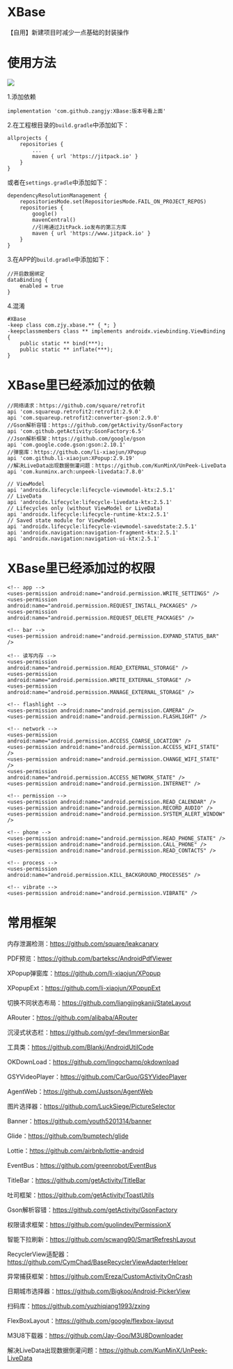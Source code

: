 # XBase

【自用】新建项目时减少一点基础的封装操作

# 使用方法

[![](https://jitpack.io/v/zangjy/XBase.svg)](https://jitpack.io/#zangjy/XBase)

1.添加依赖

```
implementation 'com.github.zangjy:XBase:版本号看上面'
```

2.在工程根目录的`build.gradle`中添加如下：

```
allprojects {
    repositories {
        ...
        maven { url 'https://jitpack.io' }
    }
}
```

或者在`settings.gradle`中添加如下：

```
dependencyResolutionManagement {
    repositoriesMode.set(RepositoriesMode.FAIL_ON_PROJECT_REPOS)
    repositories {
        google()
        mavenCentral()
        //引用通过JitPack.io发布的第三方库
        maven { url 'https://www.jitpack.io' }
    }
}
```

3.在APP的`build.gradle`中添加如下：

```
//开启数据绑定
dataBinding {
    enabled = true
}
```

4.混淆

```
#XBase
-keep class com.zjy.xbase.** { *; }
-keepclassmembers class ** implements androidx.viewbinding.ViewBinding {
    public static ** bind(***);
    public static ** inflate(***);
}
```

# XBase里已经添加过的依赖

```
//网络请求：https://github.com/square/retrofit
api 'com.squareup.retrofit2:retrofit:2.9.0'
api 'com.squareup.retrofit2:converter-gson:2.9.0'
//Gson解析容错：https://github.com/getActivity/GsonFactory
api 'com.github.getActivity:GsonFactory:6.5'
//Json解析框架：https://github.com/google/gson
api 'com.google.code.gson:gson:2.10.1'
//弹窗库：https://github.com/li-xiaojun/XPopup
api 'com.github.li-xiaojun:XPopup:2.9.19'
//解决LiveData出现数据倒灌问题：https://github.com/KunMinX/UnPeek-LiveData
api 'com.kunminx.arch:unpeek-livedata:7.8.0'

// ViewModel
api 'androidx.lifecycle:lifecycle-viewmodel-ktx:2.5.1'
// LiveData
api 'androidx.lifecycle:lifecycle-livedata-ktx:2.5.1'
// Lifecycles only (without ViewModel or LiveData)
api 'androidx.lifecycle:lifecycle-runtime-ktx:2.5.1'
// Saved state module for ViewModel
api 'androidx.lifecycle:lifecycle-viewmodel-savedstate:2.5.1'
api 'androidx.navigation:navigation-fragment-ktx:2.5.1'
api 'androidx.navigation:navigation-ui-ktx:2.5.1'
```

# XBase里已经添加过的权限

```
<!-- app -->
<uses-permission android:name="android.permission.WRITE_SETTINGS" />
<uses-permission android:name="android.permission.REQUEST_INSTALL_PACKAGES" />
<uses-permission android:name="android.permission.REQUEST_DELETE_PACKAGES" />

<!-- bar -->
<uses-permission android:name="android.permission.EXPAND_STATUS_BAR" />

<!-- 读写内存 -->
<uses-permission android:name="android.permission.READ_EXTERNAL_STORAGE" />
<uses-permission android:name="android.permission.WRITE_EXTERNAL_STORAGE" />
<uses-permission android:name="android.permission.MANAGE_EXTERNAL_STORAGE" />

<!-- flashlight -->
<uses-permission android:name="android.permission.CAMERA" />
<uses-permission android:name="android.permission.FLASHLIGHT" />

<!-- network -->
<uses-permission android:name="android.permission.ACCESS_COARSE_LOCATION" />
<uses-permission android:name="android.permission.ACCESS_WIFI_STATE" />
<uses-permission android:name="android.permission.CHANGE_WIFI_STATE" />
<uses-permission android:name="android.permission.ACCESS_NETWORK_STATE" />
<uses-permission android:name="android.permission.INTERNET" />

<!-- permission -->
<uses-permission android:name="android.permission.READ_CALENDAR" />
<uses-permission android:name="android.permission.RECORD_AUDIO" />
<uses-permission android:name="android.permission.SYSTEM_ALERT_WINDOW" />

<!-- phone -->
<uses-permission android:name="android.permission.READ_PHONE_STATE" />
<uses-permission android:name="android.permission.CALL_PHONE" />
<uses-permission android:name="android.permission.READ_CONTACTS" />

<!-- process -->
<uses-permission android:name="android.permission.KILL_BACKGROUND_PROCESSES" />

<!-- vibrate -->
<uses-permission android:name="android.permission.VIBRATE" />
```

# 常用框架

内存泄漏检测：<https://github.com/square/leakcanary>

PDF预览：<https://github.com/barteksc/AndroidPdfViewer>

XPopup弹窗库：<https://github.com/li-xiaojun/XPopup>

XPopupExt：<https://github.com/li-xiaojun/XPopupExt>

切换不同状态布局：<https://github.com/liangjingkanji/StateLayout>

ARouter：<https://github.com/alibaba/ARouter>

沉浸式状态栏：<https://github.com/gyf-dev/ImmersionBar>

工具类：<https://github.com/Blankj/AndroidUtilCode>

OKDownLoad：<https://github.com/lingochamp/okdownload>

GSYVideoPlayer：<https://github.com/CarGuo/GSYVideoPlayer>

AgentWeb：<https://github.com/Justson/AgentWeb>

图片选择器：<https://github.com/LuckSiege/PictureSelector>

Banner：<https://github.com/youth5201314/banner>

Glide：<https://github.com/bumptech/glide>

Lottie：<https://github.com/airbnb/lottie-android>

EventBus：<https://github.com/greenrobot/EventBus>

TitleBar：<https://github.com/getActivity/TitleBar>

吐司框架：<https://github.com/getActivity/ToastUtils>

Gson解析容错：<https://github.com/getActivity/GsonFactory>

权限请求框架：<https://github.com/guolindev/PermissionX>

智能下拉刷新：<https://github.com/scwang90/SmartRefreshLayout>

RecyclerView适配器：<https://github.com/CymChad/BaseRecyclerViewAdapterHelper>

异常捕获框架：<https://github.com/Ereza/CustomActivityOnCrash>

日期城市选择器：<https://github.com/Bigkoo/Android-PickerView>

扫码库：<https://github.com/yuzhiqiang1993/zxing>

FlexBoxLayout：<https://github.com/google/flexbox-layout>

M3U8下载器：<https://github.com/Jay-Goo/M3U8Downloader>

解决LiveData出现数据倒灌问题：<https://github.com/KunMinX/UnPeek-LiveData>